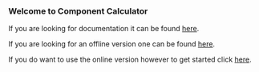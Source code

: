 ### Welcome to Component Calculator

If you are looking for documentation it can be found [here](https://github.com/Epig-is-a-llama/Component-Calculator/wiki).

If you are looking for an offline version one can be found [here](https://github.com/Epig-is-a-llama/Component-Calculator/releases).

If you do want to use the online version however to get started click [here]().

